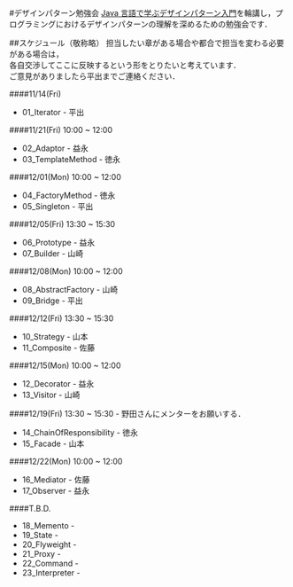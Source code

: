 #デザインパターン勉強会
[Java 言語で学ぶデザインパターン入門](http://www.amazon.co.jp/増補改訂版Java言語で学ぶデザインパターン入門-結城-浩/dp/4797327030)を輪講し，プログラミングにおけるデザインパターンの理解を深めるための勉強会です．

##スケジュール（敬称略）
担当したい章がある場合や都合で担当を変わる必要がある場合は，  
各自交渉してここに反映するという形をとりたいと考えています．  
ご意見がありましたら平出までご連絡ください．

####11/14(Fri)
* 01_Iterator - 平出

####11/21(Fri) 10:00 ~ 12:00
* 02_Adaptor - 益永
* 03_TemplateMethod - 徳永

####12/01(Mon) 10:00 ~ 12:00
* 04_FactoryMethod - 徳永
* 05_Singleton - 平出

####12/05(Fri) 13:30 ~ 15:30
* 06_Prototype - 益永
* 07_Builder - 山崎

####12/08(Mon) 10:00 ~ 12:00
* 08_AbstractFactory - 山崎
* 09_Bridge - 平出

####12/12(Fri) 13:30 ~ 15:30
* 10_Strategy - 山本
* 11_Composite - 佐藤

####12/15(Mon) 10:00 ~ 12:00
* 12_Decorator - 益永
* 13_Visitor - 山崎

####12/19(Fri) 13:30 ~ 15:30 - 野田さんにメンターをお願いする．
* 14_ChainOfResponsibility - 徳永
* 15_Facade - 山本

####12/22(Mon) 10:00 ~ 12:00
* 16_Mediator - 佐藤
* 17_Observer - 益永

####T.B.D.
* 18_Memento - 
* 19_State - 
* 20_Flyweight - 
* 21_Proxy - 
* 22_Command - 
* 23_Interpreter - 
